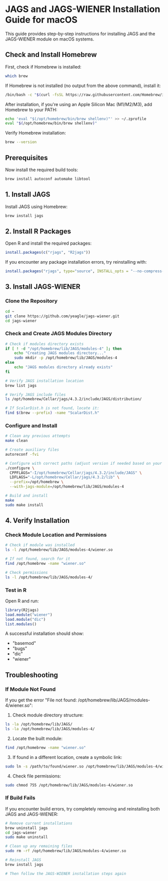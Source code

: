 # JAGS and JAGS-WIENER Installation Guide for macOS
This guide provides step-by-step instructions for installing JAGS and the JAGS-WIENER module on macOS systems.

## Check and Install Homebrew
First, check if Homebrew is installed:
```bash
which brew
```

If Homebrew is not installed (no output from the above command), install it:
```bash
/bin/bash -c "$(curl -fsSL https://raw.githubusercontent.com/Homebrew/install/HEAD/install.sh)"
```

After installation, if you're using an Apple Silicon Mac (M1/M2/M3), add Homebrew to your PATH:
```bash
echo 'eval "$(/opt/homebrew/bin/brew shellenv)"' >> ~/.zprofile
eval "$(/opt/homebrew/bin/brew shellenv)"
```

Verify Homebrew installation:
```bash
brew --version
```

## Prerequisites
Now install the required build tools:
```bash
brew install autoconf automake libtool
```

## 1. Install JAGS

Install JAGS using Homebrew:

```bash
brew install jags
```

## 2. Install R Packages

Open R and install the required packages:

```r
install.packages(c("rjags", "R2jags"))
```

If you encounter any package installation errors, try reinstalling with:

```r
install.packages("rjags", type="source", INSTALL_opts = "--no-compress-data")
```

## 3. Install JAGS-WIENER

### Clone the Repository

```bash
cd ~
git clone https://github.com/yeagle/jags-wiener.git
cd jags-wiener
```

### Check and Create JAGS Modules Directory

```bash
# Check if modules directory exists
if [ ! -d "/opt/homebrew/lib/JAGS/modules-4" ]; then
    echo "Creating JAGS modules directory..."
    sudo mkdir -p /opt/homebrew/lib/JAGS/modules-4
else
    echo "JAGS modules directory already exists"
fi

# Verify JAGS installation location
brew list jags

# Verify JAGS include files
ls /opt/homebrew/Cellar/jags/4.3.2/include/JAGS/distribution/

# If ScalarDist.h is not found, locate it:
find $(brew --prefix) -name "ScalarDist.h"
```

### Configure and Install

```bash
# Clean any previous attempts
make clean

# Create auxiliary files
autoreconf -fvi

# Configure with correct paths (adjust version if needed based on your JAGS installation)
./configure \
  CPPFLAGS="-I/opt/homebrew/Cellar/jags/4.3.2/include/JAGS" \
  LDFLAGS="-L/opt/homebrew/Cellar/jags/4.3.2/lib" \
  --prefix=/opt/homebrew \
  --with-jags-module=/opt/homebrew/lib/JAGS/modules-4

# Build and install
make
sudo make install
```

## 4. Verify Installation

### Check Module Location and Permissions

```bash
# Check if module was installed
ls -l /opt/homebrew/lib/JAGS/modules-4/wiener.so

# If not found, search for it
find /opt/homebrew -name "wiener.so"

# Check permissions
ls -l /opt/homebrew/lib/JAGS/modules-4/
```

### Test in R

Open R and run:

```r
library(R2jags)
load.module("wiener")
load.module("dic")
list.modules()
```

A successful installation should show:
- "basemod"
- "bugs"
- "dic"
- "wiener"

## Troubleshooting

### If Module Not Found

If you get the error "File not found: /opt/homebrew/lib/JAGS/modules-4/wiener.so":

1. Check module directory structure:
```bash
ls -la /opt/homebrew/lib/JAGS/
ls -la /opt/homebrew/lib/JAGS/modules-4/
```

2. Locate the built module:
```bash
find /opt/homebrew -name "wiener.so"
```

3. If found in a different location, create a symbolic link:
```bash
sudo ln -s /path/to/found/wiener.so /opt/homebrew/lib/JAGS/modules-4/wiener.so
```

4. Check file permissions:
```bash
sudo chmod 755 /opt/homebrew/lib/JAGS/modules-4/wiener.so
```

### If Build Fails

If you encounter build errors, try completely removing and reinstalling both JAGS and JAGS-WIENER:

```bash
# Remove current installations
brew uninstall jags
cd jags-wiener
sudo make uninstall

# Clean up any remaining files
sudo rm -rf /opt/homebrew/lib/JAGS/modules-4/wiener.so

# Reinstall JAGS
brew install jags

# Then follow the JAGS-WIENER installation steps again
```

